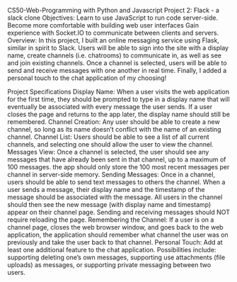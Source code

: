 CS50-Web-Programming with Python and Javascript
Project 2: Flack - a slack clone
Objectives:
Learn to use JavaScript to run code server-side.
Become more comfortable with building web user interfaces
Gain experience with Socket.IO to communicate between clients and servers.
Overview:
In this project, I built an online messaging service using Flask, similar in spirit to Slack. Users will be able to sign into the site with a display name, create channels (i.e. chatrooms) to communicate in, as well as see and join existing channels. Once a channel is selected, users will be able to send and receive messages with one another in real time. Finally, I added a personal touch to the chat application of my choosing!

Project Specifications
Display Name: When a user visits the web application for the first time, they should be prompted to type in a display name that will eventually be associated with every message the user sends. If a user closes the page and returns to the app later, the display name should still be remembered.
Channel Creation: Any user should be able to create a new channel, so long as its name doesn’t conflict with the name of an existing channel.
Channel List: Users should be able to see a list of all current channels, and selecting one should allow the user to view the channel.
Messages View: Once a channel is selected, the user should see any messages that have already been sent in that channel, up to a maximum of 100 messages. the app should only store the 100 most recent messages per channel in server-side memory.
Sending Messages: Once in a channel, users should be able to send text messages to others the channel. When a user sends a message, their display name and the timestamp of the message should be associated with the message. All users in the channel should then see the new message (with display name and timestamp) appear on their channel page. Sending and receiving messages should NOT require reloading the page.
Remembering the Channel: If a user is on a channel page, closes the web browser window, and goes back to the web application, the application should remember what channel the user was on previously and take the user back to that channel.
Personal Touch: Add at least one additional feature to the chat application. Possibilities include: supporting deleting one’s own messages, supporting use attachments (file uploads) as messages, or supporting private messaging between two users.
